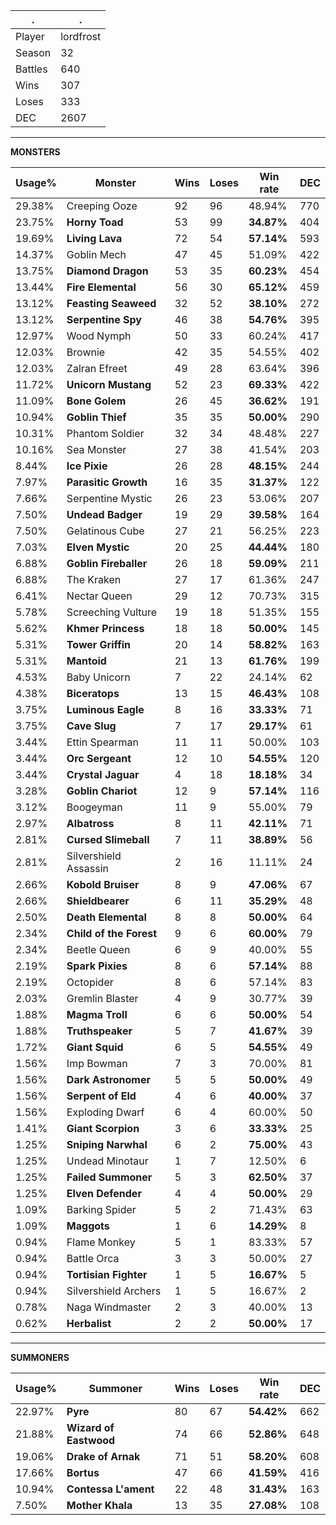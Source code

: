 .|.
|-|-
Player|lordfrost
Season|32
Battles|640
Wins|307
Loses|333
DEC|2607

---
**MONSTERS**

Usage%|Monster|Wins|Loses|Win rate|DEC|
-|-|-|-|-|-|
29.38%|Creeping Ooze|92|96|48.94%|770|
23.75%|**Horny Toad**|53|99|**34.87%**|404|
19.69%|**Living Lava**|72|54|**57.14%**|593|
14.37%|Goblin Mech|47|45|51.09%|422|
13.75%|**Diamond Dragon**|53|35|**60.23%**|454|
13.44%|**Fire Elemental**|56|30|**65.12%**|459|
13.12%|**Feasting Seaweed**|32|52|**38.10%**|272|
13.12%|**Serpentine Spy**|46|38|**54.76%**|395|
12.97%|Wood Nymph|50|33|60.24%|417|
12.03%|Brownie|42|35|54.55%|402|
12.03%|Zalran Efreet|49|28|63.64%|396|
11.72%|**Unicorn Mustang**|52|23|**69.33%**|422|
11.09%|**Bone Golem**|26|45|**36.62%**|191|
10.94%|**Goblin Thief**|35|35|**50.00%**|290|
10.31%|Phantom Soldier|32|34|48.48%|227|
10.16%|Sea Monster|27|38|41.54%|203|
8.44%|**Ice Pixie**|26|28|**48.15%**|244|
7.97%|**Parasitic Growth**|16|35|**31.37%**|122|
7.66%|Serpentine Mystic|26|23|53.06%|207|
7.50%|**Undead Badger**|19|29|**39.58%**|164|
7.50%|Gelatinous Cube|27|21|56.25%|223|
7.03%|**Elven Mystic**|20|25|**44.44%**|180|
6.88%|**Goblin Fireballer**|26|18|**59.09%**|211|
6.88%|The Kraken|27|17|61.36%|247|
6.41%|Nectar Queen|29|12|70.73%|315|
5.78%|Screeching Vulture|19|18|51.35%|155|
5.62%|**Khmer Princess**|18|18|**50.00%**|145|
5.31%|**Tower Griffin**|20|14|**58.82%**|163|
5.31%|**Mantoid**|21|13|**61.76%**|199|
4.53%|Baby Unicorn|7|22|24.14%|62|
4.38%|**Biceratops**|13|15|**46.43%**|108|
3.75%|**Luminous Eagle**|8|16|**33.33%**|71|
3.75%|**Cave Slug**|7|17|**29.17%**|61|
3.44%|Ettin Spearman|11|11|50.00%|103|
3.44%|**Orc Sergeant**|12|10|**54.55%**|120|
3.44%|**Crystal Jaguar**|4|18|**18.18%**|34|
3.28%|**Goblin Chariot**|12|9|**57.14%**|116|
3.12%|Boogeyman|11|9|55.00%|79|
2.97%|**Albatross**|8|11|**42.11%**|71|
2.81%|**Cursed Slimeball**|7|11|**38.89%**|56|
2.81%|Silvershield Assassin|2|16|11.11%|24|
2.66%|**Kobold Bruiser**|8|9|**47.06%**|67|
2.66%|**Shieldbearer**|6|11|**35.29%**|48|
2.50%|**Death Elemental**|8|8|**50.00%**|64|
2.34%|**Child of the Forest**|9|6|**60.00%**|79|
2.34%|Beetle Queen|6|9|40.00%|55|
2.19%|**Spark Pixies**|8|6|**57.14%**|88|
2.19%|Octopider|8|6|57.14%|83|
2.03%|Gremlin Blaster|4|9|30.77%|39|
1.88%|**Magma Troll**|6|6|**50.00%**|54|
1.88%|**Truthspeaker**|5|7|**41.67%**|39|
1.72%|**Giant Squid**|6|5|**54.55%**|49|
1.56%|Imp Bowman|7|3|70.00%|81|
1.56%|**Dark Astronomer**|5|5|**50.00%**|49|
1.56%|**Serpent of Eld**|4|6|**40.00%**|37|
1.56%|Exploding Dwarf|6|4|60.00%|50|
1.41%|**Giant Scorpion**|3|6|**33.33%**|25|
1.25%|**Sniping Narwhal**|6|2|**75.00%**|43|
1.25%|Undead Minotaur|1|7|12.50%|6|
1.25%|**Failed Summoner**|5|3|**62.50%**|37|
1.25%|**Elven Defender**|4|4|**50.00%**|29|
1.09%|Barking Spider|5|2|71.43%|63|
1.09%|**Maggots**|1|6|**14.29%**|8|
0.94%|Flame Monkey|5|1|83.33%|57|
0.94%|Battle Orca|3|3|50.00%|27|
0.94%|**Tortisian Fighter**|1|5|**16.67%**|5|
0.94%|Silvershield Archers|1|5|16.67%|2|
0.78%|Naga Windmaster|2|3|40.00%|13|
0.62%|**Herbalist**|2|2|**50.00%**|17|

---
**SUMMONERS**

Usage%|Summoner|Wins|Loses|Win rate|DEC|
-|-|-|-|-|-|
22.97%|**Pyre**|80|67|**54.42%**|662|
21.88%|**Wizard of Eastwood**|74|66|**52.86%**|648|
19.06%|**Drake of Arnak**|71|51|**58.20%**|608|
17.66%|**Bortus**|47|66|**41.59%**|416|
10.94%|**Contessa L'ament**|22|48|**31.43%**|163|
7.50%|**Mother Khala**|13|35|**27.08%**|108|
